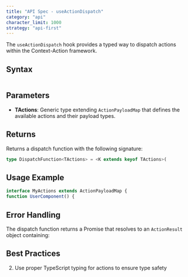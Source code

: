 ```yaml
---
title: "API Spec - useActionDispatch"
category: "api"
character_limit: 1000
strategy: "api-first"
---
```


The `useActionDispatch` hook provides a typed way to dispatch actions within the Context-Action framework.
## Syntax
```typescript
```
## Parameters
- **TActions**: Generic type extending `ActionPayloadMap` that defines the available actions and their payload types.
## Returns
Returns a dispatch function with the following signature:
```typescript
type DispatchFunction<TActions> = <K extends keyof TActions>(
```
## Usage Example
```typescript
interface MyActions extends ActionPayloadMap {
function UserComponent() {
```
## Error Handling
The dispatch function returns a Promise that resolves to an `ActionResult` object containing:
## Best Practices
2. Use proper TypeScript typing for actions to ensure type safety